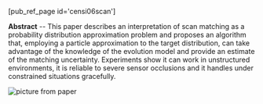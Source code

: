 <!-- ---
title: Scan Matching in a probabilistic framework
linkAttrs:
   :link_text: GPM
PURL: https://purl.org/censi/2006/gpm
Date: Apr 4 2006
orderInfo: -1
description: "A scan matching algorithm employing a particle approximation of the target distribution."
--- -->

[pub_ref_page id='censi06scan']

**Abstract** -- 
 This paper describes an interpretation of scan 
matching as a probability distribution approximation 
problem and proposes an algorithm that, employing 
a particle approximation to the target distribution, can 
take advantage of the knowledge of the evolution model 
and provide an estimate of the matching uncertainty. 
Experiments show it can work in unstructured environments, 
it is reliable to severe sensor occlusions and it 
handles under constrained situations gracefully. 

<!-- 
<ul>
<li>
		A. Censi, <em>"Scan Matching in a probabilistic framework"</em> 
		(<a href="https://purl.org/censi/research/2006-icra-gpm.pdf"> 
		PDF, final version</a>).<br>
		<pre class="bib">@inproceedings{censi06gpm,
     author = {Censi, Andrea},
      title = {Scan matching in a probabilistic framework},
  booktitle = {Proceedings of the IEEE International Conference 
               on Robotics and Automation (ICRA)},
      pages = {2291--2296},
       year = {2006},
    address = {Orlando, Florida},
        url = { https://purl.org/censi/2006/gpm}
}</pre>
</li>
<li>slides used at ICRA <a href="https://purl.org/censi/research/2006-icra-gpm-slides.pdf">(PDF, 2MB)</a></li>
</ul> -->


![picture from paper](/media/mini/paper_gpm_big.png)